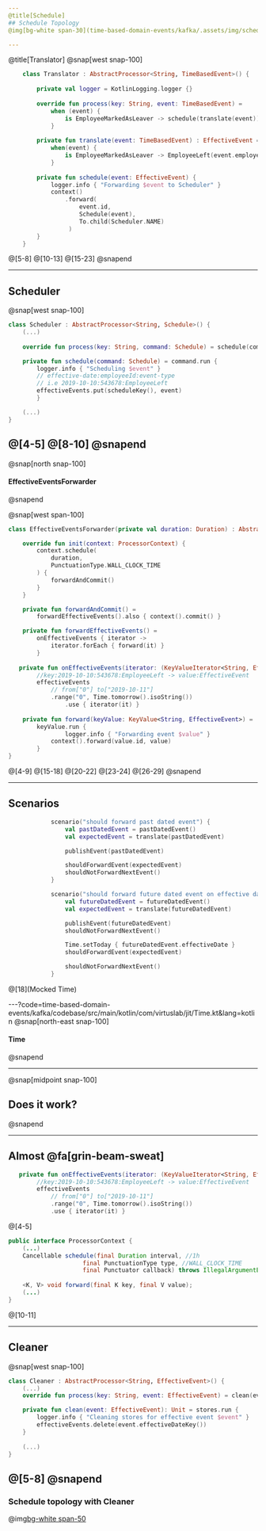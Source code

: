 ```yaml
---
@title[Schedule]
## Schedule Topology
@img[bg-white span-30](time-based-domain-events/kafka/.assets/img/schedule_topology.png)

---
```

@title[Translator]
@snap[west snap-100]
```kotlin
    class Translator : AbstractProcessor<String, TimeBasedEvent>() {
    
        private val logger = KotlinLogging.logger {}
    
        override fun process(key: String, event: TimeBasedEvent) =
            when (event) {
                is EmployeeMarkedAsLeaver -> schedule(translate(event))
            }
            
        private fun translate(event: TimeBasedEvent) : EffectiveEvent = 
            when(event) {
                is EmployeeMarkedAsLeaver -> EmployeeLeft(event.employeeId, event.leavingDate)
            }
    
        private fun schedule(event: EffectiveEvent) {
            logger.info { "Forwarding $event to Scheduler" }
            context()
                .forward(
                    event.id, 
                    Schedule(event), 
                    To.child(Scheduler.NAME)
                 )
        }
    }
```
@[5-8]
@[10-13]
@[15-23]
@snapend

---
## Scheduler
@snap[west snap-100]
```kotlin
class Scheduler : AbstractProcessor<String, Schedule>() {
    (...)
    
    override fun process(key: String, command: Schedule) = schedule(command)

    private fun schedule(command: Schedule) = command.run {
        logger.info { "Scheduling $event" }
        // effective-date:employeeId:event-type 
        // i.e 2019-10-10:543678:EmployeeLeft
        effectiveEvents.put(scheduleKey(), event)   
        }

    (...)
}
```
@[4-5]
@[8-10]
@snapend
---
@snap[north snap-100]
#### EffectiveEventsForwarder
@snapend

@snap[west span-100]
```kotlin
class EffectiveEventsForwarder(private val duration: Duration) : AbstractProcessor<String, Command>() {

    override fun init(context: ProcessorContext) {
        context.schedule(
            duration, 
            PunctuationType.WALL_CLOCK_TIME
        ) { 
            forwardAndCommit() 
        }
    }

    private fun forwardAndCommit() =
        forwardEffectiveEvents().also { context().commit() }

    private fun forwardEffectiveEvents() =
        onEffectiveEvents { iterator ->
            iterator.forEach { forward(it) } 
        }
    
   private fun onEffectiveEvents(iterator: (KeyValueIterator<String, EffectiveEvent>) -> Unit) =
        //key:2019-10-10:543678:EmployeeLeft -> value:EffectiveEvent
        effectiveEvents 
            // from["0"] to["2019-10-11"]
            .range("0", Time.tomorrow().isoString())  
                .use { iterator(it) }
        
    private fun forward(keyValue: KeyValue<String, EffectiveEvent>) = 
        keyValue.run {  
                logger.info { "Forwarding event $value" }
            context().forward(value.id, value)
        }
}

```
@[4-9]
@[15-18]
@[20-22]
@[23-24]
@[26-29]
@snapend

---
## Scenarios

```kotlin
            scenario("should forward past dated event") {
                val pastDatedEvent = pastDatedEvent()
                val expectedEvent = translate(pastDatedEvent)

                publishEvent(pastDatedEvent)

                shouldForwardEvent(expectedEvent)
                shouldNotForwardNextEvent()
            }

            scenario("should forward future dated event on effective date") {
                val futureDatedEvent = futureDatedEvent()
                val expectedEvent = translate(futureDatedEvent)

                publishEvent(futureDatedEvent)
                shouldNotForwardNextEvent()

                Time.setToday { futureDatedEvent.effectiveDate }
                shouldForwardEvent(expectedEvent)

                shouldNotForwardNextEvent()
            }
```
@[18](Mocked Time)

---?code=time-based-domain-events/kafka/codebase/src/main/kotlin/com/virtuslab/jit/Time.kt&lang=kotlin 
@snap[north-east snap-100]
#### Time
@snapend

---
@snap[midpoint snap-100]
## Does it work?
@snapend

---
## Almost @fa[grin-beam-sweat]

```kotlin
   private fun onEffectiveEvents(iterator: (KeyValueIterator<String, EffectiveEvent>) -> Unit) =
        //key:2019-10-10:543678:EmployeeLeft -> value:EffectiveEvent
        effectiveEvents 
            // from["0"] to["2019-10-11"]
            .range("0", Time.tomorrow().isoString())  
            .use { iterator(it) }

```
@[4-5]

```java
public interface ProcessorContext {
    (...)
    Cancellable schedule(final Duration interval, //1h
                     final PunctuationType type, //WALL_CLOCK_TIME
                     final Punctuator callback) throws IllegalArgumentException;
    
    <K, V> void forward(final K key, final V value);
    (...)
}
```
@[10-11]

---
## Cleaner
@snap[west snap-100]
```kotlin
class Cleaner : AbstractProcessor<String, EffectiveEvent>() {
    (...)
    override fun process(key: String, event: EffectiveEvent) = clean(event)

    private fun clean(event: EffectiveEvent): Unit = stores.run {
        logger.info { "Cleaning stores for effective event $event" }
        effectiveEvents.delete(event.effectiveDateKey())
    }
    
    (...)
}
```
@[5-8]
@snapend
---
### Schedule topology with Cleaner
@img[bg-white span-50](time-based-domain-events/kafka/.assets/img/scheduler_with_cleaner_topology.png)